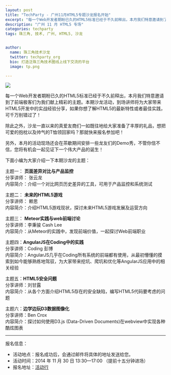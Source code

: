```yaml
---
layout: post
title: "TechParty - 广州11月HTML5专题沙龙报名开始"
excerpt: "每一个Web开发者期盼已久的HTML5标准已经于不久前释出，本月我们特意邀请到了前端极客们为我们献上精彩的主题。本期沙龙活动，到场讲师将为大家带来HTML5开发中的实战经验分享，如果你想了解HTML5的最新特性或者最佳实践，可千万别错过了！"
description: "广州 11 月 HTML5 专场"
categories: techparty
tags: 珠三角, 技术, 广州, HTML5, 沙龙


author:
  name: 珠三角技术沙龙
  twitter: techparty_org
  bio: 打造泛珠三角技术圈线上线下交流的平台
  image: tp.png

---
```


![](http://ww1.sinaimg.cn/large/6907a9d0gw1emaaznkyyfj20m80dw44c.jpg)   

每一个Web开发者期盼已久的HTML5标准已经于不久前释出，本月我们特意邀请到了前端极客们为我们献上精彩的主题。本期沙龙活动，到场讲师将为大家带来HTML5开发中的实战经验分享，如果你想了解HTML5的最新特性或者最佳实践，可千万别错过了！  

除此之外，沙龙一直以来的真爱友商们一如既往地给大家准备了丰厚的礼品，想把可爱的抱枕以及帅气的T恤领回家吗？那就快来报名参加吧！  
  
另外，本月的活动现场还会在茶歇期间安排一些龙友们的Demo秀，不管你信不信，您将有机会一起见证下一个伟大产品的诞生！  
  
   
下面小编为大家介绍一下本期沙龙的主题：  
    
主题一： **页面差异对比与产品监控**  
分享讲师： 张云龙  
内容简介：介绍一个对比网页历史差异的工具，可用于产品监控和系统测试  
  
  
主题二： **未来的HTML5游戏**  
分享讲师： 赖思  
内容简介：介绍HTML5游戏现状，探讨未来HTML5游戏发展及运营方向  
  

主题三： **Meteor实践与web前端讨论**  
分享讲师：李秉骏  Cash Lee  
内容简介：从Meteor的实践中，发现前端价值，一起探讨Web前端职业  
  

主题四：**AngularJS在Coding中的实践**  
分享讲师：Coding 彭博  
内容简介：AngularJS几乎在Coding所有系统的前端都有使用，从最初懵懂的摸索到如今能够熟练地驾驭，为大家带来挖坑、爬坑和优化等AngularJS应用中的相关经验  

  
主题五：**HTML5安全问题**  
分享讲师：刘甘露  
内容简介：从各个方面介绍HTML5存在的安全缺陷，编写HTML5代码要考虑的问题  
  

主题六：**边学边玩D3数据图像化**  
分享讲师：Ben Crox  
内容简介：探讨如何使用D3.js (Data-Driven Documents)在webview中实现各种酷炫图表  
  
---
  
报名信息：  

* 活动地点：报名成功后，会通过邮件将具体的地址发送给您。
* 活动时间：2014 年 11 月 30 日 13:30—17:00 （提前十五分钟进场）
* 报名地址：[活动行](http://www.huodongxing.com/event/4257759847200)